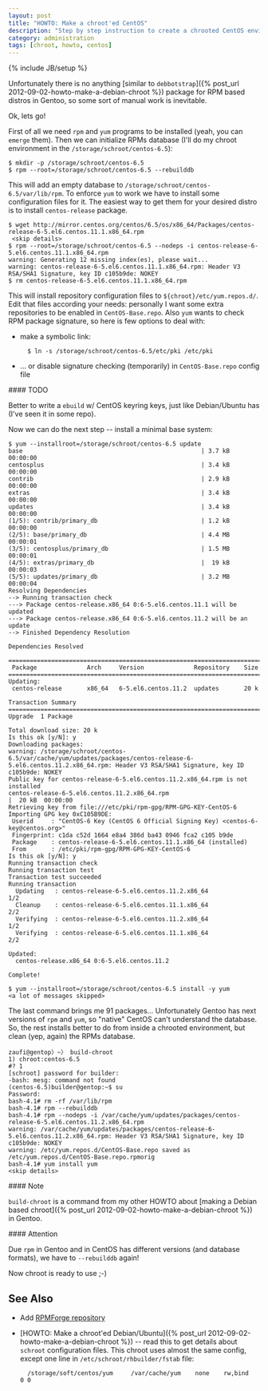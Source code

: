 ```yaml
---
layout: post
title: "HOWTO: Make a chroot'ed CentOS"
description: "Step by step instruction to create a chrooted CentOS environment"
category: administration
tags: [chroot, howto, centos]
---
```

{% include JB/setup %}

Unfortunately there is no anything [similar to `debbotstrap`]({% post_url 2012-09-02-howto-make-a-debian-chroot %})
package for RPM based distros in Gentoo, so some sort of manual work is inevitable.

Ok, lets go!

First of all we need `rpm` and `yum` programs to be installed (yeah, you can `emerge` them).
Then we can initialize RPMs database (I'll do my chroot environment in the `/storage/schroot/centos-6.5`):

    $ mkdir -p /storage/schroot/centos-6.5
    $ rpm --root=/storage/schroot/centos-6.5 --rebuilddb

This will add an empty database to `/storage/schroot/centos-6.5/var/lib/rpm`.
To enforce `yum` to work we have to install some configuration files for it.
The easiest way to get them for your desired distro is to install `centos-release` package.

    $ wget http://mirror.centos.org/centos/6.5/os/x86_64/Packages/centos-release-6-5.el6.centos.11.1.x86_64.rpm
     <skip details>
    $ rpm --root=/storage/schroot/centos-6.5 --nodeps -i centos-release-6-5.el6.centos.11.1.x86_64.rpm
    warning: Generating 12 missing index(es), please wait...
    warning: centos-release-6-5.el6.centos.11.1.x86_64.rpm: Header V3 RSA/SHA1 Signature, key ID c105b9de: NOKEY
    $ rm centos-release-6-5.el6.centos.11.1.x86_64.rpm

This will install repository configuration files to `${chroot}/etc/yum.repos.d/`. Edit that files
according your needs: personally I want some extra repositories to be enabled in `CentOS-Base.repo`.
Also `yum` wants to check RPM package signature, so here is few options to deal with:

* make a symbolic link:

        $ ln -s /storage/schroot/centos-6.5/etc/pki /etc/pki

* … or disable signature checking (temporarily) in `CentOS-Base.repo` config file

<div class="alert alert-info" markdown="1">
#### TODO

Better to write a `ebuild` w/ CentOS keyring keys, just like Debian/Ubuntu has (I've seen it in some repo).
</div>

Now we can do the next step -- install a minimal base system:

    $ yum --installroot=/storage/schroot/centos-6.5 update
    base                                                  | 3.7 kB  00:00:00
    centosplus                                            | 3.4 kB  00:00:00
    contrib                                               | 2.9 kB  00:00:00
    extras                                                | 3.4 kB  00:00:00
    updates                                               | 3.4 kB  00:00:00
    (1/5): contrib/primary_db                             | 1.2 kB  00:00:00
    (2/5): base/primary_db                                | 4.4 MB  00:00:01
    (3/5): centosplus/primary_db                          | 1.5 MB  00:00:01
    (4/5): extras/primary_db                              |  19 kB  00:00:03
    (5/5): updates/primary_db                             | 3.2 MB  00:00:04
    Resolving Dependencies
    --> Running transaction check
    ---> Package centos-release.x86_64 0:6-5.el6.centos.11.1 will be updated
    ---> Package centos-release.x86_64 0:6-5.el6.centos.11.2 will be an update
    --> Finished Dependency Resolution

    Dependencies Resolved

    =======================================================================
     Package              Arch     Version              Repository    Size
    =======================================================================
    Updating:
     centos-release       x86_64   6-5.el6.centos.11.2  updates       20 k

    Transaction Summary
    =======================================================================
    Upgrade  1 Package

    Total download size: 20 k
    Is this ok [y/N]: y
    Downloading packages:
    warning: /storage/schroot/centos-6.5/var/cache/yum/updates/packages/centos-release-6-5.el6.centos.11.2.x86_64.rpm: Header V3 RSA/SHA1 Signature, key ID c105b9de: NOKEY
    Public key for centos-release-6-5.el6.centos.11.2.x86_64.rpm is not installed
    centos-release-6-5.el6.centos.11.2.x86_64.rpm                                                                                   |  20 kB  00:00:00
    Retrieving key from file:///etc/pki/rpm-gpg/RPM-GPG-KEY-CentOS-6
    Importing GPG key 0xC105B9DE:
     Userid     : "CentOS-6 Key (CentOS 6 Official Signing Key) <centos-6-key@centos.org>"
     Fingerprint: c1da c52d 1664 e8a4 386d ba43 0946 fca2 c105 b9de
     Package    : centos-release-6-5.el6.centos.11.1.x86_64 (installed)
     From       : /etc/pki/rpm-gpg/RPM-GPG-KEY-CentOS-6
    Is this ok [y/N]: y
    Running transaction check
    Running transaction test
    Transaction test succeeded
    Running transaction
      Updating   : centos-release-6-5.el6.centos.11.2.x86_64            1/2
      Cleanup    : centos-release-6-5.el6.centos.11.1.x86_64            2/2
      Verifying  : centos-release-6-5.el6.centos.11.2.x86_64            1/2
      Verifying  : centos-release-6-5.el6.centos.11.1.x86_64            2/2

    Updated:
      centos-release.x86_64 0:6-5.el6.centos.11.2

    Complete!

    $ yum --installroot=/storage/schroot/centos-6.5 install -y yum
    <a lot of messages skipped>

The last command brings me 91 packages… Unfortunately Gentoo has next versions of `rpm` and `yum`,
so "native" CentOS can't understand the database. So, the rest installs better to do from inside a chrooted
environment, but clean (yep, again) the RPMs database.

    zaufi@gentop〉~〉 build-chroot
    1) chroot:centos-6.5
    #? 1
    [schroot] password for builder:
    -bash: mesg: command not found
    (centos-6.5)builder@gentop:~$ su
    Password:
    bash-4.1# rm -rf /var/lib/rpm
    bash-4.1# rpm --rebuilddb
    bash-4.1# rpm --nodeps -i /var/cache/yum/updates/packages/centos-release-6-5.el6.centos.11.2.x86_64.rpm
    warning: /var/cache/yum/updates/packages/centos-release-6-5.el6.centos.11.2.x86_64.rpm: Header V3 RSA/SHA1 Signature, key ID c105b9de: NOKEY
    warning: /etc/yum.repos.d/CentOS-Base.repo saved as /etc/yum.repos.d/CentOS-Base.repo.rpmorig
    bash-4.1# yum install yum
    <skip details>

<div class="alert alert-info" markdown="1">
#### Note

`build-chroot` is a command from my other HOWTO about
[making a Debian based chroot]({% post_url 2012-09-02-howto-make-a-debian-chroot %}) in Gentoo.
</div>

<div class="alert alert-warning" markdown="1">
#### Attention

Due `rpm` in Gentoo and in CentOS has different versions (and database formats), we have to `--rebuilddb` again!
</div>

Now chroot is ready to use ;-)


See Also
--------

* Add [RPMForge repository](http://wiki.centos.org/AdditionalResources/Repositories/RPMForge)
* [HOWTO: Make a chroot'ed Debian/Ubuntu]({% post_url 2012-09-02-howto-make-a-debian-chroot %}) -- read this
  to get details about `schroot` configuration files. This chroot uses almost the same config, except
  one line in `/etc/schroot/rhbuilder/fstab` file:

        /storage/soft/centos/yum     /var/cache/yum    none    rw,bind    0 0

